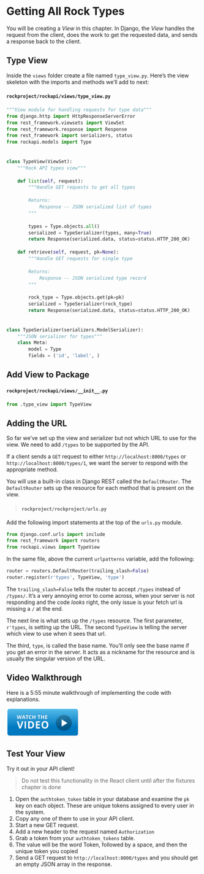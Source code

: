 # Getting All Rock Types

You will be creating a _View_ in this chapter. In Django, the _View_ handles the request from the client, does the work to get the requested data, and sends a response back to the client.

## Type View

Inside the `views` folder create a file named `type_view.py`. Here’s the view skeleton with the imports and methods we’ll add to next:

#### `rockproject/rockapi/views/type_view.py`

```py
"""View module for handling requests for type data"""
from django.http import HttpResponseServerError
from rest_framework.viewsets import ViewSet
from rest_framework.response import Response
from rest_framework import serializers, status
from rockapi.models import Type


class TypeView(ViewSet):
    """Rock API types view"""

    def list(self, request):
        """Handle GET requests to get all types

        Returns:
            Response -- JSON serialized list of types
        """

        types = Type.objects.all()
        serialized = TypeSerializer(types, many=True)
        return Response(serialized.data, status=status.HTTP_200_OK)

    def retrieve(self, request, pk=None):
        """Handle GET requests for single type

        Returns:
            Response -- JSON serialized type record
        """

        rock_type = Type.objects.get(pk=pk)
        serialized = TypeSerializer(rock_type)
        return Response(serialized.data, status=status.HTTP_200_OK)


class TypeSerializer(serializers.ModelSerializer):
    """JSON serializer for types"""
    class Meta:
        model = Type
        fields = ('id', 'label', )
```

## Add View to Package

#### `rockproject/rockapi/views/__init__.py`

```py
from .type_view import TypeView
```

## Adding the URL

So far we’ve set up the view and serializer but not which URL to use for the view. We need to add `/types` to be supported by the API.

If a client sends a `GET` request to either `http://localhost:8000/types` or `http://localhost:8000/types/1`, we want the server to respond with the appropriate method.

You will use a built-in class in Django REST called the `DefaultRouter`. The `DefaultRouter` sets up the resource for each method that is present on the view.

> #### `rockproject/rockproject/urls.py`

Add the following import statements at the top of the `urls.py` module.

```py
from django.conf.urls import include
from rest_framework import routers
from rockapi.views import TypeView
```

In the same file, above the current `urlpatterns` variable, add the following:

```py
router = routers.DefaultRouter(trailing_slash=False)
router.register(r'types', TypeView, 'type')
```
The `trailing_slash=False` tells the router to accept `/types` instead of `/types/`. It’s a very annoying error to come across, when your server is not responding and the code _looks_ right, the only issue is your fetch url is missing a `/` at the end.

The next line is what sets up the `/types` resource. The first parameter, `r'types`, is setting up the URL. The second `TypeView` is telling the server which view to use when it sees that url.

The third, `type`, is called the base name. You’ll only see the base name if you get an error in the server. It acts as a nickname for the resource and is usually the singular version of the URL.

## Video Walkthrough

Here is a 5:55 minute walkthrough of implementing the code with explanations.

[<img src="./images/video-play-icon.gif" height="75rem" />](https://watch.screencastify.com/v/UkVfmoThqRW3tgxHpVqP)

## Test Your View

Try it out in your API client!

> Do not test this functionality in the React client until after the fixtures chapter is done

1. Open the `authtoken_token` table in your database and examine the `pk` key on each object. These are unique tokens assigned to every user in the system.
2. Copy any one of them to use in your API client.
3. Start a new GET request.
4. Add a new header to the request named `Authorization`
5. Grab a token from your `authtoken_tokens` table.
6. The value will be the word Token, followed by a space, and then the unique token you copied
7. Send a GET request to `http://localhost:8000/types` and you should get an empty JSON array in the response.
